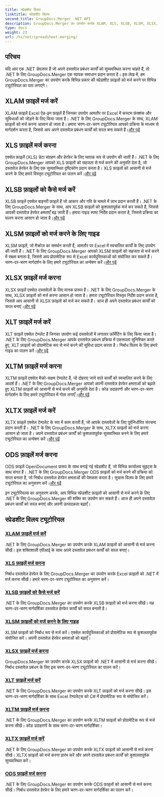 ```yaml
---
title: स्प्रेडशीट विलय
linktitle: स्प्रेडशीट विलय
second_title: GroupDocs.Merger .NET API
description: GroupDocs.Merger का उपयोग करके XLAM, XLS, XLSB, XLSM, XLSX, XLT, XLTM, XLTX और ODS फ़ाइलों को .NET में आसानी से मर्ज करें। दस्तावेज़ प्रबंधन कार्यों को सरल बनाएं.
type: docs
weight: 23
url: /hi/net/spreadsheet-merging/
---
```


## परिचय

यदि आप एक .NET डेवलपर हैं जो अपने दस्तावेज़ प्रबंधन कार्यों को सुव्यवस्थित करना चाहते हैं, तो .NET के लिए GroupDocs.Merger एक व्यापक समाधान प्रदान करता है। इस लेख में, हम GroupDocs.Merger का उपयोग करके विभिन्न प्रकार की स्प्रेडशीट फ़ाइलों को मर्ज करने पर विभिन्न ट्यूटोरियल का पता लगाएंगे।

## XLAM फ़ाइलें मर्ज करें
 XLAM फ़ाइलें Excel ऐड-इन फ़ाइलें हैं जिनका उपयोग आमतौर पर Excel में कस्टम फ़ंक्शंस और सुविधाओं को जोड़ने के लिए किया जाता है। .NET के लिए GroupDocs.Merger के साथ, XLAM फ़ाइलों को मर्ज करना आसान हो जाता है। हमारा चरण-दर-चरण ट्यूटोरियल आपको प्रक्रिया के माध्यम से मार्गदर्शन करता है, जिससे आप अपने दस्तावेज़ प्रबंधन कार्यों को सरल बना सकते हैं।[और पढ़ें](./merge-xlam-files/)

## XLS फ़ाइलें मर्ज करना
एक्सेल फ़ाइलें (XLS) डेटा संग्रहण और हेरफेर के लिए व्यापक रूप से उपयोग की जाती हैं। .NET के लिए GroupDocs.Merger आपको XLS फ़ाइलों को सहजता से मर्ज करने की अनुमति देता है, जो दस्तावेज़ हेरफेर के लिए एक सुव्यवस्थित दृष्टिकोण प्रदान करता है। XLS फ़ाइलों को आसानी से मर्ज करने के लिए हमारे विस्तृत ट्यूटोरियल का पालन करें।[और पढ़ें](./merging-xls-files/)

## XLSB फ़ाइलों को कैसे मर्ज करें
 XLSB फ़ाइलें एक्सेल बाइनरी फ़ाइलें हैं जो आकार और गति के मामले में लाभ प्रदान करती हैं। .NET के लिए GroupDocs.Merger के साथ, आप XLSB फ़ाइलों को कुशलतापूर्वक मर्ज कर सकते हैं, जिससे आपकी दस्तावेज़ हेरफेर क्षमताएँ बढ़ जाती हैं। हमारा गाइड स्पष्ट निर्देश प्रदान करता है, जिससे प्रक्रिया का पालन करना आसान हो जाता है।[और पढ़ें](./how-to-merge-xlsb-files/)

## XLSM फ़ाइलों को मर्ज करने के लिए गाइड
 XLSM फ़ाइलें, जो मैक्रोज़ का समर्थन करती हैं, आमतौर पर Excel में स्वचालित कार्यों के लिए उपयोग की जाती हैं। .NET के लिए GroupDocs.Merger आपको XLSM फ़ाइलों को सहजता से मर्ज करने में सक्षम बनाता है, जिससे आप प्रोग्रामेटिक रूप से Excel कार्यपुस्तिकाओं को संयोजित कर सकते हैं। चरण-दर-चरण मार्गदर्शन के लिए हमारे ट्यूटोरियल का अन्वेषण करें।[और पढ़ें](./guide-merging-xlsm-files/)

## XLSX फ़ाइलें मर्ज करना
XLSX फ़ाइलें एक्सेल दस्तावेज़ों के लिए मानक प्रारूप हैं। .NET के लिए GroupDocs.Merger के साथ, XLSX फ़ाइलों को मर्ज करना आसान हो जाता है। हमारा ट्यूटोरियल विस्तृत निर्देश प्रदान करता है, जिससे आप आसानी से XLSX फ़ाइलों को मर्ज कर सकते हैं। आज ही अपने दस्तावेज़ प्रबंधन कार्यों को सरल बनाएं।[और पढ़ें](./merging-xlsx-files/)

## XLT फ़ाइलें मर्ज करें
 XLT फ़ाइलें एक्सेल टेम्प्लेट हैं जिनका उपयोग कई दस्तावेज़ों में लगातार फ़ॉर्मेटिंग के लिए किया जाता है। .NET के लिए GroupDocs.Merger आपके दस्तावेज़ प्रबंधन प्रक्रिया में एकरूपता सुनिश्चित करते हुए, XLT फ़ाइलों को प्रोग्रामेटिक रूप से मर्ज करने की सुविधा प्रदान करता है। निर्बाध विलय के लिए हमारे गाइड का पालन करें।[और पढ़ें](./merge-xlt-files/)

## XLTM फ़ाइलें मर्ज करना
 XLTM फ़ाइलें एक्सेल मैक्रो-सक्षम टेम्पलेट हैं, जो दोहराए जाने वाले कार्यों को स्वचालित करने के लिए आदर्श हैं। .NET के लिए GroupDocs.Merger आपको अपनी दस्तावेज़ हेरफेर क्षमताओं को बढ़ाते हुए XLTM फ़ाइलों को आसानी से मर्ज करने की अनुमति देता है। कोड उदाहरणों और चरण-दर-चरण मार्गदर्शन के लिए हमारे ट्यूटोरियल में गोता लगाएँ।[और पढ़ें](./merging-xltm-files/)

## XLTX फ़ाइलें मर्ज करें
XLTX फ़ाइलें एक्सेल टेम्पलेट के रूप में काम करती हैं, जो आपके दस्तावेज़ों के लिए पूर्वनिर्धारित संरचना प्रदान करती हैं। .NET के लिए GroupDocs.Merger के साथ, XLTX फ़ाइलों को मर्ज करना आसान हो जाता है। अपने दस्तावेज़ प्रबंधन कार्यों को कुशलतापूर्वक सुव्यवस्थित करने के लिए हमारे ट्यूटोरियल का अन्वेषण करें।[और पढ़ें](./merge-xltx-files/)

## ODS फ़ाइलें मर्ज करना
 ODS फ़ाइलें OpenDocument प्रारूप के साथ बनाई गई स्प्रेडशीट हैं, जो विभिन्न कार्यालय सुइट्स के साथ संगत हैं। .NET के लिए GroupDocs.Merger ODS फ़ाइलों को मर्ज करने की प्रक्रिया को सरल बनाता है, जो निर्बाध दस्तावेज़ हेरफेर क्षमताओं की पेशकश करता है। सुचारू विलय के लिए हमारे ट्यूटोरियल का अनुसरण करें।[और पढ़ें](./merging-ods-files/)

इन ट्यूटोरियल्स का अनुसरण करके, आप विभिन्न स्प्रेडशीट फ़ाइलों को आसानी से मर्ज करने के लिए .NET के लिए GroupDocs.Merger की शक्ति का उपयोग कर सकते हैं। आज ही अपने दस्तावेज़ प्रबंधन कार्यों को सरल बनाएं और अपनी उत्पादकता बढ़ाएँ।
## स्प्रेडशीट विलय ट्यूटोरियल
### [XLAM फ़ाइलें मर्ज करें](./merge-xlam-files/)
.NET के लिए GroupDocs.Merger का उपयोग करके XLAM फ़ाइलों को आसानी से मर्ज करना सीखें। इस शक्तिशाली एपीआई के साथ अपने दस्तावेज़ प्रबंधन कार्यों को सरल बनाएं।
### [XLS फ़ाइलें मर्ज करना](./merging-xls-files/)
निर्बाध दस्तावेज़ हेरफेर के लिए GroupDocs.Merger का उपयोग करके Excel फ़ाइलों को .NET में मर्ज करना सीखें। हमारे चरण-दर-चरण ट्यूटोरियल का अनुसरण करें।
### [XLSB फ़ाइलों को कैसे मर्ज करें](./how-to-merge-xlsb-files/)
.NET के लिए GroupDocs.Merger का उपयोग करके XLSB फ़ाइलों को मर्ज करना सीखें। यह चरण-दर-चरण मार्गदर्शिका दस्तावेज़ हेरफेर कार्यों को सरल बनाती है।
### [XLSM फ़ाइलों को मर्ज करने के लिए गाइड](./guide-merging-xlsm-files/)
XLSM फ़ाइलों को निर्बाध रूप से मर्ज करें। एक्सेल कार्यपुस्तिकाओं को प्रोग्रामेटिक रूप से कुशलतापूर्वक संयोजित करें। अपनी दस्तावेज़ हेरफेर क्षमताओं को बढ़ाएँ।
### [XLSX फ़ाइलें मर्ज करना](./merging-xlsx-files/)
GroupDocs.Merger का उपयोग करके XLSX फ़ाइलों को .NET में आसानी से मर्ज करना सीखें। निर्बाध दस्तावेज़ प्रबंधन के लिए इस चरण-दर-चरण ट्यूटोरियल का पालन करें।
### [XLT फ़ाइलें मर्ज करें](./merge-xlt-files/)
.NET के लिए GroupDocs.Merger का उपयोग करके XLT फ़ाइलों को मर्ज करना सीखें। इस चरण-दर-चरण मार्गदर्शिका के साथ Excel टेम्पलेट्स को C# में प्रोग्रामेटिक रूप से संयोजित करें।
### [XLTM फ़ाइलें मर्ज करना](./merging-xltm-files/)
.NET के लिए GroupDocs.Merger का उपयोग करके XLTM फ़ाइलों को प्रोग्रामेटिक रूप से मर्ज करना सीखें। कोड उदाहरणों के साथ चरण-दर-चरण मार्गदर्शिका।
### [XLTX फ़ाइलें मर्ज करें](./merge-xltx-files/)
.NET के लिए GroupDocs.Merger का उपयोग करके XLTX फ़ाइलों को आसानी से मर्ज करना सीखें। XLTX फ़ाइलों को मर्ज करना प्रारंभ करें और अपने दस्तावेज़ प्रबंधन कार्यों को कुशलतापूर्वक सुव्यवस्थित करें।
### [ODS फ़ाइलें मर्ज करना](./merging-ods-files/)
.NET के लिए GroupDocs.Merger का उपयोग करके ODS फ़ाइलों को आसानी से मर्ज करना सीखें। निर्बाध दस्तावेज़ हेरफेर के लिए हमारे चरण-दर-चरण मार्गदर्शिका का पालन करें।